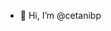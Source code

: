 - 👋 Hi, I’m @cetanibp

<!---
cetanibp/cetanibp is a ✨ special ✨ repository because its `README.md` (this file) appears on your GitHub profile.
You can click the Preview link to take a look at your changes.
--->

